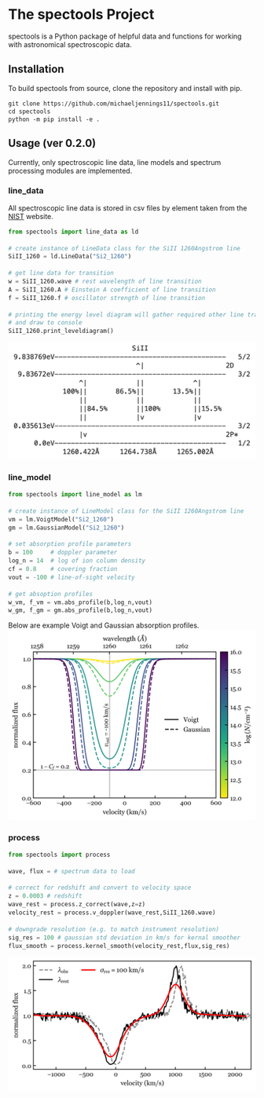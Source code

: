 # The spectools Project
spectools is a Python package of helpful data and functions for working with astronomical spectroscopic data.

## Installation
To build spectools from source, clone the repository and install with pip.
```shell
git clone https://github.com/michaeljennings11/spectools.git
cd spectools
python -m pip install -e .
```

## Usage (ver 0.2.0)
Currently, only spectroscopic line data, line models and spectrum processing modules are implemented. 

### line_data
All spectroscopic line data is
stored in csv files by element taken from the [NIST](https://www.nist.gov/pml/atomic-spectra-database) website.
```python
from spectools import line_data as ld

# create instance of LineData class for the SiII 1260Angstrom line
SiII_1260 = ld.LineData("Si2_1260")

# get line data for transition
w = SiII_1260.wave # rest wavelength of line transition
A = SiII_1260.A # Einstein A coefficient of line transition
f = SiII_1260.f # oscillator strength of line transition

# printing the energy level diagram will gather required other line transitions
# and draw to console
SiII_1260.print_leveldiagram()
```
![](SiII_1260_leveldiagram.png)

### line_model
```python
from spectools import line_model as lm

# create instance of LineModel class for the SiII 1260Angstrom line
vm = lm.VoigtModel("Si2_1260")
gm = lm.GaussianModel("Si2_1260")

# set absorption profile parameters
b = 100     # doppler parameter
log_n = 14  # log of ion column density
cf = 0.8    # covering fraction
vout = -100 # line-of-sight velocity

# get absoption profiles
w_vm, f_vm = vm.abs_profile(b,log_n,vout)
w_gm, f_gm = gm.abs_profile(b,log_n,vout)
```
Below are example Voigt and Gaussian absorption profiles.
![](SiII_1260_profiles.png)

### process
```python
from spectools import process

wave, flux = # spectrum data to load

# correct for redshift and convert to velocity space
z = 0.0003 # redshift
wave_rest = process.z_correct(wave,z=z)
velocity_rest = process.v_doppler(wave_rest,SiII_1260.wave)

# downgrade resolution (e.g. to match instrument resolution)
sig_res = 100 # gaussian std deviation in km/s for kernal smoother
flux_smooth = process.kernel_smooth(velocity_rest,flux,sig_res)
```
![](process_spectrum.png)